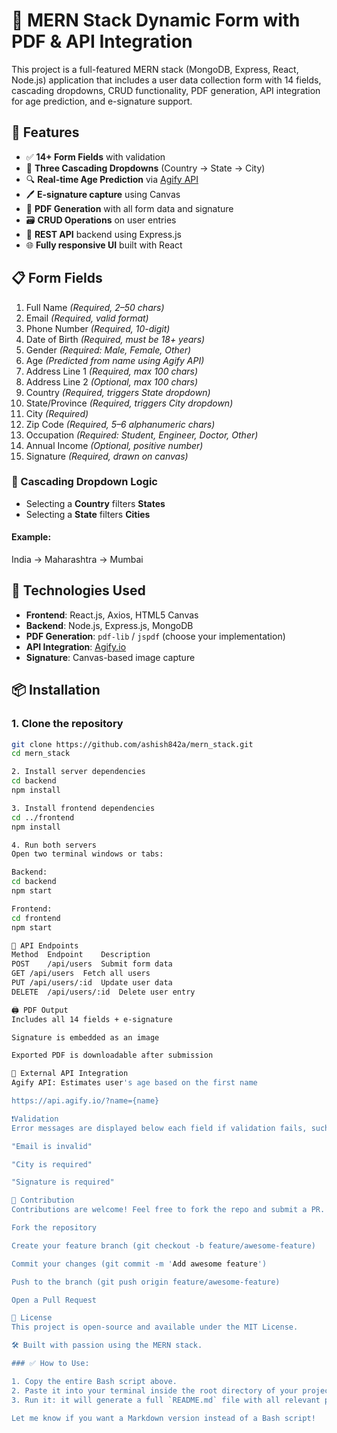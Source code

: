 # 🧾 MERN Stack Dynamic Form with PDF & API Integration

This project is a full-featured MERN stack (MongoDB, Express, React, Node.js) application that includes a user data collection form with 14 fields, cascading dropdowns, CRUD functionality, PDF generation, API integration for age prediction, and e-signature support.

## 🚀 Features

- ✅ **14+ Form Fields** with validation
- 🔗 **Three Cascading Dropdowns** (Country → State → City)
- 🔍 **Real-time Age Prediction** via [Agify API](https://api.agify.io)
- 🖊️ **E-signature capture** using Canvas
- 📄 **PDF Generation** with all form data and signature
- 🗃️ **CRUD Operations** on user entries
- 🔁 **REST API** backend using Express.js
- 🌐 **Fully responsive UI** built with React

## 📋 Form Fields

1. Full Name *(Required, 2–50 chars)*
2. Email *(Required, valid format)*
3. Phone Number *(Required, 10-digit)*
4. Date of Birth *(Required, must be 18+ years)*
5. Gender *(Required: Male, Female, Other)*
6. Age *(Predicted from name using Agify API)*
7. Address Line 1 *(Required, max 100 chars)*
8. Address Line 2 *(Optional, max 100 chars)*
9. Country *(Required, triggers State dropdown)*
10. State/Province *(Required, triggers City dropdown)*
11. City *(Required)*
12. Zip Code *(Required, 5–6 alphanumeric chars)*
13. Occupation *(Required: Student, Engineer, Doctor, Other)*
14. Annual Income *(Optional, positive number)*
15. Signature *(Required, drawn on canvas)*

### 🧠 Cascading Dropdown Logic

- Selecting a **Country** filters **States**
- Selecting a **State** filters **Cities**

#### Example:
India → Maharashtra → Mumbai


## 🧰 Technologies Used

- **Frontend**: React.js, Axios, HTML5 Canvas
- **Backend**: Node.js, Express.js, MongoDB
- **PDF Generation**: `pdf-lib` / `jspdf` (choose your implementation)
- **API Integration**: [Agify.io](https://api.agify.io)
- **Signature**: Canvas-based image capture

## 📦 Installation

### 1. Clone the repository
```bash
git clone https://github.com/ashish842a/mern_stack.git
cd mern_stack

2. Install server dependencies
cd backend
npm install

3. Install frontend dependencies
cd ../frontend
npm install

4. Run both servers
Open two terminal windows or tabs:

Backend:
cd backend
npm start

Frontend:
cd frontend
npm start

🔁 API Endpoints
Method	Endpoint	Description
POST	/api/users	Submit form data
GET	/api/users	Fetch all users
PUT	/api/users/:id	Update user data
DELETE	/api/users/:id	Delete user entry

🖨️ PDF Output
Includes all 14 fields + e-signature

Signature is embedded as an image

Exported PDF is downloadable after submission

🔗 External API Integration
Agify API: Estimates user's age based on the first name

https://api.agify.io/?name={name}

❗Validation
Error messages are displayed below each field if validation fails, such as:

"Email is invalid"

"City is required"

"Signature is required"

🤝 Contribution
Contributions are welcome! Feel free to fork the repo and submit a PR.

Fork the repository

Create your feature branch (git checkout -b feature/awesome-feature)

Commit your changes (git commit -m 'Add awesome feature')

Push to the branch (git push origin feature/awesome-feature)

Open a Pull Request

📄 License
This project is open-source and available under the MIT License.

🛠️ Built with passion using the MERN stack.

### ✅ How to Use:

1. Copy the entire Bash script above.
2. Paste it into your terminal inside the root directory of your project.
3. Run it: it will generate a full `README.md` file with all relevant project details.

Let me know if you want a Markdown version instead of a Bash script!




